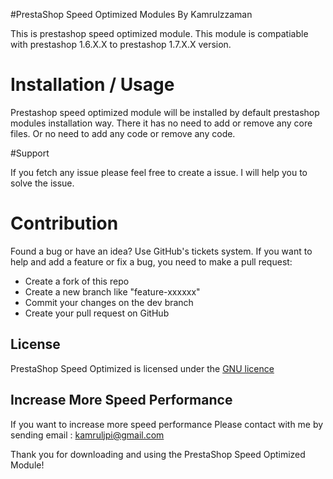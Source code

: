 #PrestaShop Speed Optimized Modules By Kamrulzzaman

This is prestashop speed optimized module. This module is compatiable with prestashop 1.6.X.X to prestashop 1.7.X.X version. 

# Installation / Usage

Prestashop speed optimized module will be installed by default prestashop modules installation way. There it has no need to add or remove any core files. Or no need to add any code or remove any code. 

#Support

If you fetch any issue please feel free to create a issue. I will help you to solve the issue. 

# Contribution

Found a bug or have an idea? Use GitHub's tickets system.
If you want to help and add a feature or fix a bug, you need to make a pull request:

- Create a fork of this repo
- Create a new branch like "feature-xxxxxx"
- Commit your changes on the dev branch
- Create your pull request on GitHub

## License

PrestaShop Speed Optimized is licensed under the [GNU licence](http://www.gnu.org/gnu/gnu.html)

## Increase More Speed Performance
If you want to increase more speed performance Please contact with me by sending email : kamruljpi@gmail.com 

Thank you for downloading and using the PrestaShop Speed Optimized Module!